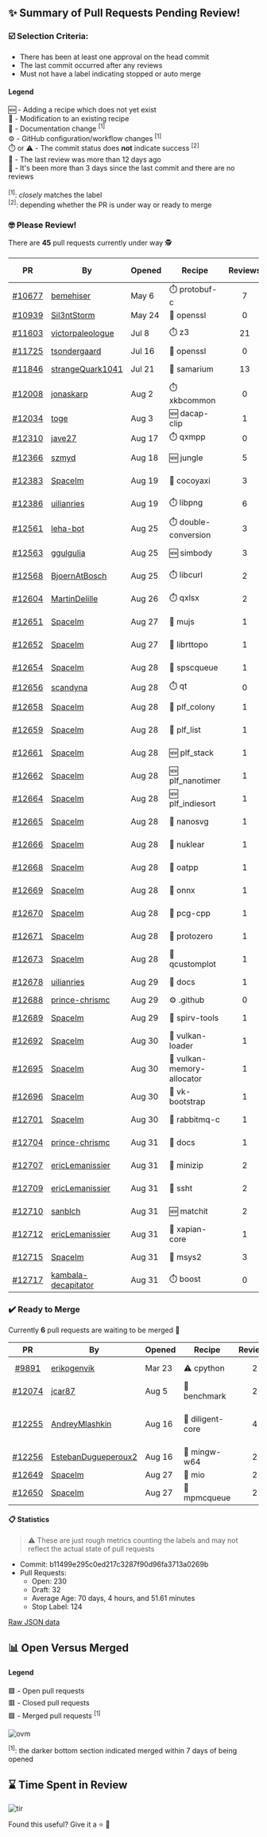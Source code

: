 ## :sparkles: Summary of Pull Requests Pending Review!

### :ballot_box_with_check: Selection Criteria:

- There has been at least one approval on the head commit
- The last commit occurred after any reviews
- Must not have a label indicating stopped or auto merge

#### Legend

:new: - Adding a recipe which does not yet exist<br>
:memo: - Modification to an existing recipe<br>
:green_book: - Documentation change <sup>[1]</sup><br>
:gear: - GitHub configuration/workflow changes <sup>[1]</sup><br>
:stopwatch: or :warning: - The commit status does **not** indicate success <sup>[2]</sup><br>
:bell: - The last review was more than 12 days ago<br>
:eyes: - It's been more than 3 days since the last commit and there are no reviews<br>
<br>
<sup>[1]</sup>: _closely_ matches the label<br>
<sup>[2]</sup>: depending whether the PR is under way or ready to merge

### :nerd_face: Please Review! 

There are **45** pull requests currently under way :detective:

PR | By | Opened | Recipe | Reviews | Last | :stop_sign: Blockers | :star2: Approvers
:---: | --- | --- | --- | :---: | --- | --- | ---
[#10677](https://github.com/conan-io/conan-center-index/pull/10677)|[bemehiser](https://github.com/bemehiser)|May 6|:stopwatch: protobuf-c|7|Aug 4 :bell:||gegles
[#10939](https://github.com/conan-io/conan-center-index/pull/10939)|[Sil3ntStorm](https://github.com/Sil3ntStorm)|May 24|:memo: openssl|0|:eyes:||
[#11603](https://github.com/conan-io/conan-center-index/pull/11603)|[victorpaleologue](https://github.com/victorpaleologue)|Jul 8|:stopwatch: z3|21|Aug 31||
[#11725](https://github.com/conan-io/conan-center-index/pull/11725)|[tsondergaard](https://github.com/tsondergaard)|Jul 16|:memo: openssl|0|:eyes:||
[#11846](https://github.com/conan-io/conan-center-index/pull/11846)|[strangeQuark1041](https://github.com/strangeQuark1041)|Jul 21|:memo: samarium|13|Aug 22||prince-chrismc
[#12008](https://github.com/conan-io/conan-center-index/pull/12008)|[jonaskarp](https://github.com/jonaskarp)|Aug 2|:stopwatch: xkbcommon|0|:eyes:||
[#12034](https://github.com/conan-io/conan-center-index/pull/12034)|[toge](https://github.com/toge)|Aug 3|:new: dacap-clip|1|Aug 8 :bell:||prince-chrismc
[#12310](https://github.com/conan-io/conan-center-index/pull/12310)|[jave27](https://github.com/jave27)|Aug 17|:stopwatch: qxmpp|0|:eyes:||
[#12366](https://github.com/conan-io/conan-center-index/pull/12366)|[szmyd](https://github.com/szmyd)|Aug 18|:new: jungle|5|Aug 29||uilianries
[#12383](https://github.com/conan-io/conan-center-index/pull/12383)|[SpaceIm](https://github.com/SpaceIm)|Aug 19|:memo: cocoyaxi|3|Aug 26|jgsogo|uilianries
[#12386](https://github.com/conan-io/conan-center-index/pull/12386)|[uilianries](https://github.com/uilianries)|Aug 19|:stopwatch: libpng|6|Aug 31||
[#12561](https://github.com/conan-io/conan-center-index/pull/12561)|[leha-bot](https://github.com/leha-bot)|Aug 25|:stopwatch: double-conversion|3|Aug 31||
[#12563](https://github.com/conan-io/conan-center-index/pull/12563)|[ggulgulia](https://github.com/ggulgulia)|Aug 25|:new: simbody|3|Aug 31||
[#12568](https://github.com/conan-io/conan-center-index/pull/12568)|[BjoernAtBosch](https://github.com/BjoernAtBosch)|Aug 25|:stopwatch: libcurl|2|Aug 30||prince-chrismc
[#12604](https://github.com/conan-io/conan-center-index/pull/12604)|[MartinDelille](https://github.com/MartinDelille)|Aug 26|:stopwatch: qxlsx|2|Aug 29||
[#12651](https://github.com/conan-io/conan-center-index/pull/12651)|[SpaceIm](https://github.com/SpaceIm)|Aug 27|:memo: mujs|1|Aug 29||uilianries
[#12652](https://github.com/conan-io/conan-center-index/pull/12652)|[SpaceIm](https://github.com/SpaceIm)|Aug 27|:memo: librttopo|1|Aug 30||uilianries
[#12654](https://github.com/conan-io/conan-center-index/pull/12654)|[SpaceIm](https://github.com/SpaceIm)|Aug 28|:memo: spscqueue|1|Aug 29||uilianries
[#12656](https://github.com/conan-io/conan-center-index/pull/12656)|[scandyna](https://github.com/scandyna)|Aug 28|:stopwatch: qt|0|:eyes:||
[#12658](https://github.com/conan-io/conan-center-index/pull/12658)|[SpaceIm](https://github.com/SpaceIm)|Aug 28|:memo: plf_colony|1|Aug 29||uilianries
[#12659](https://github.com/conan-io/conan-center-index/pull/12659)|[SpaceIm](https://github.com/SpaceIm)|Aug 28|:memo: plf_list|1|Aug 29||uilianries
[#12661](https://github.com/conan-io/conan-center-index/pull/12661)|[SpaceIm](https://github.com/SpaceIm)|Aug 28|:new: plf_stack|1|Aug 29||uilianries
[#12662](https://github.com/conan-io/conan-center-index/pull/12662)|[SpaceIm](https://github.com/SpaceIm)|Aug 28|:new: plf_nanotimer|1|Aug 29||uilianries
[#12664](https://github.com/conan-io/conan-center-index/pull/12664)|[SpaceIm](https://github.com/SpaceIm)|Aug 28|:new: plf_indiesort|1|Aug 29||uilianries
[#12665](https://github.com/conan-io/conan-center-index/pull/12665)|[SpaceIm](https://github.com/SpaceIm)|Aug 28|:memo: nanosvg|1|Aug 29||uilianries
[#12666](https://github.com/conan-io/conan-center-index/pull/12666)|[SpaceIm](https://github.com/SpaceIm)|Aug 28|:memo: nuklear|1|Aug 29||uilianries
[#12668](https://github.com/conan-io/conan-center-index/pull/12668)|[SpaceIm](https://github.com/SpaceIm)|Aug 28|:memo: oatpp|1|Aug 29||uilianries
[#12669](https://github.com/conan-io/conan-center-index/pull/12669)|[SpaceIm](https://github.com/SpaceIm)|Aug 28|:memo: onnx|1|Aug 29||uilianries
[#12670](https://github.com/conan-io/conan-center-index/pull/12670)|[SpaceIm](https://github.com/SpaceIm)|Aug 28|:memo: pcg-cpp|1|Aug 29||uilianries
[#12671](https://github.com/conan-io/conan-center-index/pull/12671)|[SpaceIm](https://github.com/SpaceIm)|Aug 28|:memo: protozero|1|Aug 29||uilianries
[#12673](https://github.com/conan-io/conan-center-index/pull/12673)|[SpaceIm](https://github.com/SpaceIm)|Aug 28|:memo: qcustomplot|1|Aug 30||uilianries
[#12678](https://github.com/conan-io/conan-center-index/pull/12678)|[uilianries](https://github.com/uilianries)|Aug 29|:green_book: docs|1|Aug 29||prince-chrismc
[#12688](https://github.com/conan-io/conan-center-index/pull/12688)|[prince-chrismc](https://github.com/prince-chrismc)|Aug 29|:gear: .github|0|||
[#12689](https://github.com/conan-io/conan-center-index/pull/12689)|[SpaceIm](https://github.com/SpaceIm)|Aug 29|:memo: spirv-tools|1|Aug 31||uilianries
[#12692](https://github.com/conan-io/conan-center-index/pull/12692)|[SpaceIm](https://github.com/SpaceIm)|Aug 30|:memo: vulkan-loader|1|Aug 31||uilianries
[#12695](https://github.com/conan-io/conan-center-index/pull/12695)|[SpaceIm](https://github.com/SpaceIm)|Aug 30|:memo: vulkan-memory-allocator|1|Aug 30||uilianries
[#12696](https://github.com/conan-io/conan-center-index/pull/12696)|[SpaceIm](https://github.com/SpaceIm)|Aug 30|:memo: vk-bootstrap|1|Aug 31||uilianries
[#12701](https://github.com/conan-io/conan-center-index/pull/12701)|[SpaceIm](https://github.com/SpaceIm)|Aug 30|:memo: rabbitmq-c|1|Aug 31||uilianries
[#12704](https://github.com/conan-io/conan-center-index/pull/12704)|[prince-chrismc](https://github.com/prince-chrismc)|Aug 31|:green_book: docs|1|Aug 31||uilianries
[#12707](https://github.com/conan-io/conan-center-index/pull/12707)|[ericLemanissier](https://github.com/ericLemanissier)|Aug 31|:memo: minizip|2|Aug 31||uilianries
[#12709](https://github.com/conan-io/conan-center-index/pull/12709)|[ericLemanissier](https://github.com/ericLemanissier)|Aug 31|:memo: ssht|2|Aug 31||uilianries
[#12710](https://github.com/conan-io/conan-center-index/pull/12710)|[sanblch](https://github.com/sanblch)|Aug 31|:new: matchit|2|Aug 31||uilianries
[#12712](https://github.com/conan-io/conan-center-index/pull/12712)|[ericLemanissier](https://github.com/ericLemanissier)|Aug 31|:memo: xapian-core|1|Aug 31||uilianries
[#12715](https://github.com/conan-io/conan-center-index/pull/12715)|[SpaceIm](https://github.com/SpaceIm)|Aug 31|:memo: msys2|3|Aug 31||uilianries
[#12717](https://github.com/conan-io/conan-center-index/pull/12717)|[kambala-decapitator](https://github.com/kambala-decapitator)|Aug 31|:stopwatch: boost|0|||


### :heavy_check_mark: Ready to Merge 

Currently **6** pull requests are waiting to be merged :tada:


PR | By | Opened | Recipe | Reviews | :star2: Approvers
:---: | --- | --- | --- | :---: | ---
[#9891](https://github.com/conan-io/conan-center-index/pull/9891)|[erikogenvik](https://github.com/erikogenvik)|Mar 23|:warning: cpython|2|Croydon, uilianries
[#12074](https://github.com/conan-io/conan-center-index/pull/12074)|[jcar87](https://github.com/jcar87)|Aug 5|:memo: benchmark|2|prince-chrismc, SpaceIm
[#12255](https://github.com/conan-io/conan-center-index/pull/12255)|[AndreyMlashkin](https://github.com/AndreyMlashkin)|Aug 16|:memo: diligent-core|4|uilianries, ericLemanissier, prince-chrismc, SSE4
[#12256](https://github.com/conan-io/conan-center-index/pull/12256)|[EstebanDugueperoux2](https://github.com/EstebanDugueperoux2)|Aug 16|:memo: mingw-w64|2|ericLemanissier, prince-chrismc
[#12649](https://github.com/conan-io/conan-center-index/pull/12649)|[SpaceIm](https://github.com/SpaceIm)|Aug 27|:memo: mio|2|uilianries, toge
[#12650](https://github.com/conan-io/conan-center-index/pull/12650)|[SpaceIm](https://github.com/SpaceIm)|Aug 27|:memo: mpmcqueue|2|uilianries, toge


#### :clipboard: Statistics

> :warning: These are just rough metrics counting the labels and may not reflect the actual state of pull requests

- Commit: b11499e295c0ed217c3287f90d96fa3713a0269b
- Pull Requests:
	- Open: 230
	- Draft: 32
	- Average Age: 70 days, 4 hours, and 51.61 minutes
	- Stop Label: 124
	

[Raw JSON data](https://raw.githubusercontent.com/prince-chrismc/conan-center-index-pending-review/raw-data/pending-review.json)

## :bar_chart: Open Versus Merged

#### Legend

:green_square: - Open pull requests<br>
:red_square: - Closed pull requests<br>
:purple_square: - Merged pull requests <sup>[1]</sup><br>

![ovm](https://github.com/prince-chrismc/conan-center-index-pending-review/blob/raw-data/open-versus-merged.gif?raw=true)

<sup>[1]</sup>: the darker bottom section indicated merged within 7 days of being opened

## :hourglass: Time Spent in Review

![tir](https://github.com/prince-chrismc/conan-center-index-pending-review/blob/raw-data/time-in-review.png?raw=true)

Found this useful? Give it a :star: :pray:
	